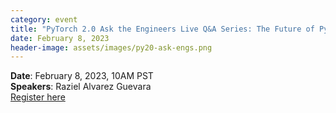```yaml
---
category: event
title: "PyTorch 2.0 Ask the Engineers Live Q&A Series: The Future of PyTorch On-device"
date: February 8, 2023
header-image: assets/images/py20-ask-engs.png
---
```


**Date**: February 8, 2023, 10AM  PST  
**Speakers**: Raziel Alvarez Guevara  
[Register here](https://community.linuxfoundation.org/j/gayr75zshnded/)